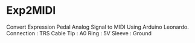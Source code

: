 # Exp2MIDI
Convert Expression Pedal Analog Signal to MIDI Using Arduino Leonardo.
Connection : TRS Cable
Tip : A0
Ring : 5V
Sleeve : Ground
